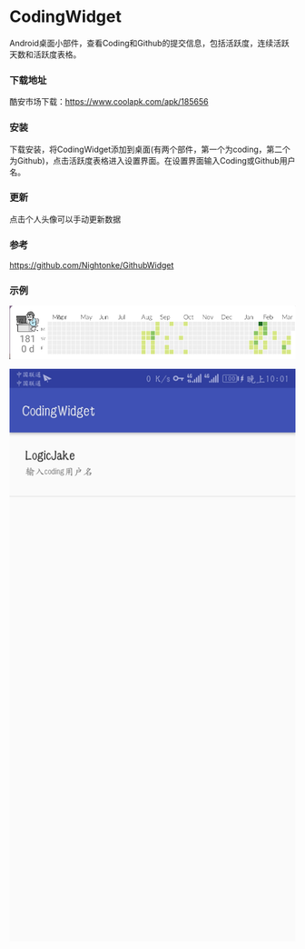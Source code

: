 # CodingWidget
Android桌面小部件，查看Coding和Github的提交信息，包括活跃度，连续活跃天数和活跃度表格。
### 下载地址
酷安市场下载：https://www.coolapk.com/apk/185656
### 安装
下载安装，将CodingWidget添加到桌面(有两个部件，第一个为coding，第二个为Github)，点击活跃度表格进入设置界面。在设置界面输入Coding或Github用户名。
### 更新
点击个人头像可以手动更新数据  
### 参考
https://github.com/Nightonke/GithubWidget
### 示例
![展示](https://github.com/LogicJake/CodingWidget/raw/master/PIC/example.png)  

![设置](https://github.com/LogicJake/CodingWidget/raw/master/PIC/setting.jpg)
